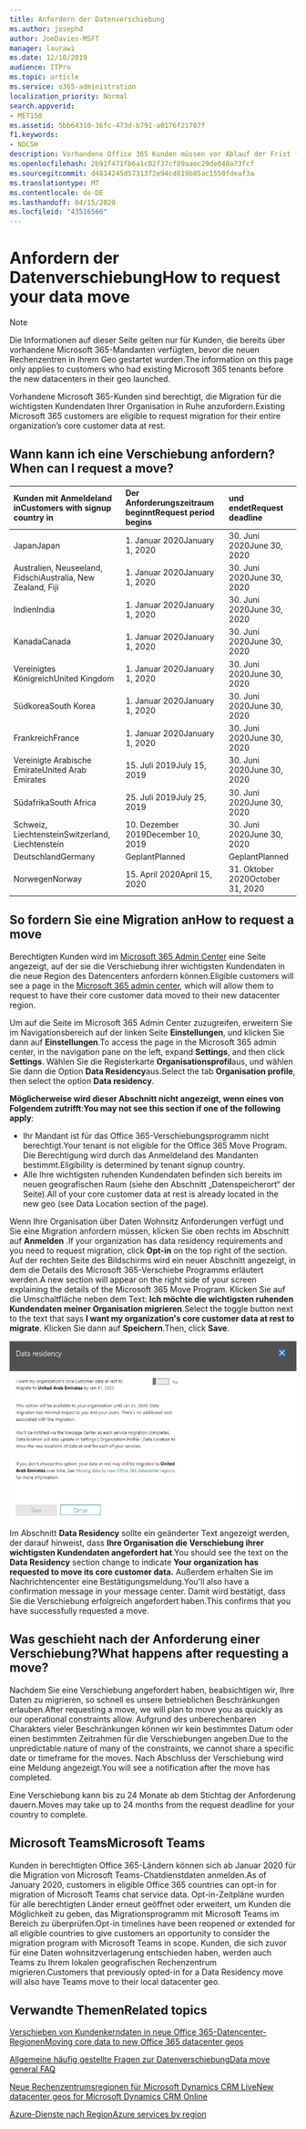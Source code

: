 ```yaml
---
title: Anfordern der Datenverschiebung
ms.author: josephd
author: JoeDavies-MSFT
manager: laurawi
ms.date: 12/10/2019
audience: ITPro
ms.topic: article
ms.service: o365-administration
localization_priority: Normal
search.appverid:
- MET150
ms.assetid: 5bb64310-36fc-473d-b791-a0176f21707f
f1.keywords:
- NOCSH
description: Vorhandene Office 365 Kunden müssen vor Ablauf der Frist für Ihr Land eine Anforderung einreichen, damit die Kundendaten ihrer teilnehmenden Microsoft 365-Dienste in ihren neuen Geo verschoben werden.
ms.openlocfilehash: 2b91f471fb6a1c82f37cf89aaec29de040a73fcf
ms.sourcegitcommit: d4814245d57313f2e94cd819b85ac1550fdeaf3a
ms.translationtype: MT
ms.contentlocale: de-DE
ms.lasthandoff: 04/15/2020
ms.locfileid: "43516566"
---
```

# <a name="how-to-request-your-data-move"></a><span data-ttu-id="1790f-103">Anfordern der Datenverschiebung</span><span class="sxs-lookup"><span data-stu-id="1790f-103">How to request your data move</span></span>

> [!NOTE]
> <span data-ttu-id="1790f-104">Die Informationen auf dieser Seite gelten nur für Kunden, die bereits über vorhandene Microsoft 365-Mandanten verfügten, bevor die neuen Rechenzentren in Ihrem Geo gestartet wurden.</span><span class="sxs-lookup"><span data-stu-id="1790f-104">The information on this page only applies to customers who had existing Microsoft 365 tenants before the new datacenters in their geo launched.</span></span> 
  
<span data-ttu-id="1790f-105">Vorhandene Microsoft 365-Kunden sind berechtigt, die Migration für die wichtigsten Kundendaten Ihrer Organisation in Ruhe anzufordern.</span><span class="sxs-lookup"><span data-stu-id="1790f-105">Existing Microsoft 365 customers are eligible to request migration for their entire organization’s core customer data at rest.</span></span>  
  
## <a name="when-can-i-request-a-move"></a><span data-ttu-id="1790f-106">Wann kann ich eine Verschiebung anfordern?</span><span class="sxs-lookup"><span data-stu-id="1790f-106">When can I request a move?</span></span>

|<span data-ttu-id="1790f-107">**Kunden mit Anmeldeland in**</span><span class="sxs-lookup"><span data-stu-id="1790f-107">**Customers with signup country in**</span></span>|<span data-ttu-id="1790f-108">**Der Anforderungszeitraum beginnt**</span><span class="sxs-lookup"><span data-stu-id="1790f-108">**Request period begins**</span></span>|<span data-ttu-id="1790f-109">**und endet**</span><span class="sxs-lookup"><span data-stu-id="1790f-109">**Request deadline**</span></span>|
|:-----|:-----|:-----|
|<span data-ttu-id="1790f-110">Japan</span><span class="sxs-lookup"><span data-stu-id="1790f-110">Japan</span></span>  <br/> |<span data-ttu-id="1790f-111">1. Januar 2020</span><span class="sxs-lookup"><span data-stu-id="1790f-111">January 1, 2020</span></span>  <br/> |<span data-ttu-id="1790f-112">30. Juni 2020</span><span class="sxs-lookup"><span data-stu-id="1790f-112">June 30, 2020</span></span>  <br/> |
|<span data-ttu-id="1790f-113">Australien, Neuseeland, Fidschi</span><span class="sxs-lookup"><span data-stu-id="1790f-113">Australia, New Zealand, Fiji</span></span>  <br/> |<span data-ttu-id="1790f-114">1. Januar 2020</span><span class="sxs-lookup"><span data-stu-id="1790f-114">January 1, 2020</span></span>  <br/> |<span data-ttu-id="1790f-115">30. Juni 2020</span><span class="sxs-lookup"><span data-stu-id="1790f-115">June 30, 2020</span></span>  <br/> |
|<span data-ttu-id="1790f-116">Indien</span><span class="sxs-lookup"><span data-stu-id="1790f-116">India</span></span>  <br/> |<span data-ttu-id="1790f-117">1. Januar 2020</span><span class="sxs-lookup"><span data-stu-id="1790f-117">January 1, 2020</span></span>  <br/> |<span data-ttu-id="1790f-118">30. Juni 2020</span><span class="sxs-lookup"><span data-stu-id="1790f-118">June 30, 2020</span></span>  <br/> |
|<span data-ttu-id="1790f-119">Kanada</span><span class="sxs-lookup"><span data-stu-id="1790f-119">Canada</span></span>  <br/> |<span data-ttu-id="1790f-120">1. Januar 2020</span><span class="sxs-lookup"><span data-stu-id="1790f-120">January 1, 2020</span></span>  <br/> |<span data-ttu-id="1790f-121">30. Juni 2020</span><span class="sxs-lookup"><span data-stu-id="1790f-121">June 30, 2020</span></span>  <br/> |
|<span data-ttu-id="1790f-122">Vereinigtes Königreich</span><span class="sxs-lookup"><span data-stu-id="1790f-122">United Kingdom</span></span>  <br/> |<span data-ttu-id="1790f-123">1. Januar 2020</span><span class="sxs-lookup"><span data-stu-id="1790f-123">January 1, 2020</span></span>  <br/> |<span data-ttu-id="1790f-124">30. Juni 2020</span><span class="sxs-lookup"><span data-stu-id="1790f-124">June 30, 2020</span></span>  <br/> |
|<span data-ttu-id="1790f-125">Südkorea</span><span class="sxs-lookup"><span data-stu-id="1790f-125">South Korea</span></span>  <br/> |<span data-ttu-id="1790f-126">1. Januar 2020</span><span class="sxs-lookup"><span data-stu-id="1790f-126">January 1, 2020</span></span>  <br/> |<span data-ttu-id="1790f-127">30. Juni 2020</span><span class="sxs-lookup"><span data-stu-id="1790f-127">June 30, 2020</span></span>  <br/> |
|<span data-ttu-id="1790f-128">Frankreich</span><span class="sxs-lookup"><span data-stu-id="1790f-128">France</span></span>  <br/> |<span data-ttu-id="1790f-129">1. Januar 2020</span><span class="sxs-lookup"><span data-stu-id="1790f-129">January 1, 2020</span></span>  <br/> |<span data-ttu-id="1790f-130">30. Juni 2020</span><span class="sxs-lookup"><span data-stu-id="1790f-130">June 30, 2020</span></span>  <br/> |
|<span data-ttu-id="1790f-131">Vereinigte Arabische Emirate</span><span class="sxs-lookup"><span data-stu-id="1790f-131">United Arab Emirates</span></span>  <br/> |<span data-ttu-id="1790f-132">15. Juli 2019</span><span class="sxs-lookup"><span data-stu-id="1790f-132">July 15, 2019</span></span>  <br/> |<span data-ttu-id="1790f-133">30. Juni 2020</span><span class="sxs-lookup"><span data-stu-id="1790f-133">June 30, 2020</span></span>  <br/> |
|<span data-ttu-id="1790f-134">Südafrika</span><span class="sxs-lookup"><span data-stu-id="1790f-134">South Africa</span></span>  <br/> |<span data-ttu-id="1790f-135">25. Juli 2019</span><span class="sxs-lookup"><span data-stu-id="1790f-135">July 25, 2019</span></span>  <br/> |<span data-ttu-id="1790f-136">30. Juni 2020</span><span class="sxs-lookup"><span data-stu-id="1790f-136">June 30, 2020</span></span>  <br/> |
|<span data-ttu-id="1790f-137">Schweiz, Liechtenstein</span><span class="sxs-lookup"><span data-stu-id="1790f-137">Switzerland, Liechtenstein</span></span>  <br/> |<span data-ttu-id="1790f-138">10. Dezember 2019</span><span class="sxs-lookup"><span data-stu-id="1790f-138">December 10, 2019</span></span>  <br/> |<span data-ttu-id="1790f-139">30. Juni 2020</span><span class="sxs-lookup"><span data-stu-id="1790f-139">June 30, 2020</span></span>  <br/> |
|<span data-ttu-id="1790f-140">Deutschland</span><span class="sxs-lookup"><span data-stu-id="1790f-140">Germany</span></span>  <br/> |<span data-ttu-id="1790f-141">Geplant</span><span class="sxs-lookup"><span data-stu-id="1790f-141">Planned</span></span>  <br/> |<span data-ttu-id="1790f-142">Geplant</span><span class="sxs-lookup"><span data-stu-id="1790f-142">Planned</span></span>  <br/> |
|<span data-ttu-id="1790f-143">Norwegen</span><span class="sxs-lookup"><span data-stu-id="1790f-143">Norway</span></span>  <br/> |<span data-ttu-id="1790f-144">15. April 2020</span><span class="sxs-lookup"><span data-stu-id="1790f-144">April 15, 2020</span></span>  <br/> |<span data-ttu-id="1790f-145">31. Oktober 2020</span><span class="sxs-lookup"><span data-stu-id="1790f-145">October 31, 2020</span></span>  <br/> |
   
## <a name="how-to-request-a-move"></a><span data-ttu-id="1790f-146">So fordern Sie eine Migration an</span><span class="sxs-lookup"><span data-stu-id="1790f-146">How to request a move</span></span>

<span data-ttu-id="1790f-147">Berechtigten Kunden wird im [Microsoft 365 Admin Center](https://aka.ms/365admin) eine Seite angezeigt, auf der sie die Verschiebung ihrer wichtigsten Kundendaten in die neue Region des Datencenters anfordern können.</span><span class="sxs-lookup"><span data-stu-id="1790f-147">Eligible customers will see a page in the [Microsoft 365 admin center](https://aka.ms/365admin), which will allow them to request to have their core customer data moved to their new datacenter region.</span></span>  
  
<span data-ttu-id="1790f-148">Um auf die Seite im Microsoft 365 Admin Center zuzugreifen, erweitern Sie im Navigationsbereich auf der linken Seite **Einstellungen**, und klicken Sie dann auf **Einstellungen**.</span><span class="sxs-lookup"><span data-stu-id="1790f-148">To access the page in the Microsoft 365 admin center, in the navigation pane on the left, expand **Settings**, and then click **Settings**.</span></span>
<span data-ttu-id="1790f-149">Wählen Sie die Registerkarte **Organisationsprofil**aus, und wählen Sie dann die Option **Data Residency**aus.</span><span class="sxs-lookup"><span data-stu-id="1790f-149">Select the tab **Organisation profile**, then select the option **Data residency**.</span></span>
  
<span data-ttu-id="1790f-150">**Möglicherweise wird dieser Abschnitt nicht angezeigt, wenn eines von Folgendem zutrifft**:</span><span class="sxs-lookup"><span data-stu-id="1790f-150">**You may not see this section if one of the following apply**:</span></span>
- <span data-ttu-id="1790f-151">Ihr Mandant ist für das Office 365-Verschiebungsprogramm nicht berechtigt.</span><span class="sxs-lookup"><span data-stu-id="1790f-151">Your tenant is not eligible for the Office 365 Move Program.</span></span>  <span data-ttu-id="1790f-152">Die Berechtigung wird durch das Anmeldeland des Mandanten bestimmt.</span><span class="sxs-lookup"><span data-stu-id="1790f-152">Eligibility is determined by tenant signup country.</span></span>
- <span data-ttu-id="1790f-153">Alle Ihre wichtigsten ruhenden Kundendaten befinden sich bereits im neuen geografischen Raum (siehe den Abschnitt „Datenspeicherort“ der Seite).</span><span class="sxs-lookup"><span data-stu-id="1790f-153">All of your core customer data at rest is already located in the new geo (see Data Location section of the page).</span></span> 
  
<span data-ttu-id="1790f-154">Wenn Ihre Organisation über Daten Wohnsitz Anforderungen verfügt und Sie eine Migration anfordern müssen, klicken Sie oben rechts im Abschnitt auf **Anmelden** .</span><span class="sxs-lookup"><span data-stu-id="1790f-154">If your organization has data residency requirements and you need to request migration, click **Opt-in** on the top right of the section.</span></span> <span data-ttu-id="1790f-155">Auf der rechten Seite des Bildschirms wird ein neuer Abschnitt angezeigt, in dem die Details des Microsoft 365-Verschiebe Programms erläutert werden.</span><span class="sxs-lookup"><span data-stu-id="1790f-155">A new section will appear on the right side of your screen explaining the details of the Microsoft 365 Move Program.</span></span> <span data-ttu-id="1790f-156">Klicken Sie auf die Umschaltfläche neben dem Text: **Ich möchte die wichtigsten ruhenden Kundendaten meiner Organisation migrieren**.</span><span class="sxs-lookup"><span data-stu-id="1790f-156">Select the toggle button next to the text that says **I want my organization's core customer data at rest to migrate**.</span></span> <span data-ttu-id="1790f-157">Klicken Sie dann auf **Speichern**.</span><span class="sxs-lookup"><span data-stu-id="1790f-157">Then, click **Save**.</span></span>
  
![Bildschirm für die Datencenter-Anmeldung](media/dataresidencyflyoutae.jpg)
  
<span data-ttu-id="1790f-159">Im Abschnitt **Data Residency** sollte ein geänderter Text angezeigt werden, der darauf hinweist, dass **Ihre Organisation die Verschiebung ihrer wichtigsten Kundendaten angefordert hat**.</span><span class="sxs-lookup"><span data-stu-id="1790f-159">You should see the text on the **Data Residency** section change to indicate **Your organization has requested to move its core customer data.**</span></span> <span data-ttu-id="1790f-160">Außerdem erhalten Sie im Nachrichtencenter eine Bestätigungsmeldung.</span><span class="sxs-lookup"><span data-stu-id="1790f-160">You'll also have a confirmation message in your message center.</span></span> <span data-ttu-id="1790f-161">Damit wird bestätigt, dass Sie die Verschiebung erfolgreich angefordert haben.</span><span class="sxs-lookup"><span data-stu-id="1790f-161">This confirms that you have successfully requested a move.</span></span> 


  
## <a name="what-happens-after-requesting-a-move"></a><span data-ttu-id="1790f-162">Was geschieht nach der Anforderung einer Verschiebung?</span><span class="sxs-lookup"><span data-stu-id="1790f-162">What happens after requesting a move?</span></span>

<span data-ttu-id="1790f-163">Nachdem Sie eine Verschiebung angefordert haben, beabsichtigen wir, Ihre Daten zu migrieren, so schnell es unsere betrieblichen Beschränkungen erlauben.</span><span class="sxs-lookup"><span data-stu-id="1790f-163">After requesting a move, we will plan to move you as quickly as our operational constraints allow.</span></span> <span data-ttu-id="1790f-164">Aufgrund des unberechenbaren Charakters vieler Beschränkungen können wir kein bestimmtes Datum oder einen bestimmten Zeitrahmen für die Verschiebungen angeben.</span><span class="sxs-lookup"><span data-stu-id="1790f-164">Due to the unpredictable nature of many of the constraints, we cannot share a specific date or timeframe for the moves.</span></span> <span data-ttu-id="1790f-165">Nach Abschluss der Verschiebung wird eine Meldung angezeigt.</span><span class="sxs-lookup"><span data-stu-id="1790f-165">You will see a notification after the move has completed.</span></span>
  
<span data-ttu-id="1790f-166">Eine Verschiebung kann bis zu 24 Monate ab dem Stichtag der Anforderung dauern.</span><span class="sxs-lookup"><span data-stu-id="1790f-166">Moves may take up to 24 months from the request deadline for your country to complete.</span></span>
  
## <a name="microsoft-teams"></a><span data-ttu-id="1790f-167">Microsoft Teams</span><span class="sxs-lookup"><span data-stu-id="1790f-167">Microsoft Teams</span></span>

<span data-ttu-id="1790f-168">Kunden in berechtigten Office 365-Ländern können sich ab Januar 2020 für die Migration von Microsoft Teams-Chatdienstdaten anmelden.</span><span class="sxs-lookup"><span data-stu-id="1790f-168">As of January 2020, customers in eligible Office 365 countries can opt-in for migration of Microsoft Teams chat service data.</span></span>  <span data-ttu-id="1790f-169">Opt-in-Zeitpläne wurden für alle berechtigten Länder erneut geöffnet oder erweitert, um Kunden die Möglichkeit zu geben, das Migrationsprogramm mit Microsoft Teams im Bereich zu überprüfen.</span><span class="sxs-lookup"><span data-stu-id="1790f-169">Opt-in timelines have been reopened or extended for all eligible countries to give customers an opportunity to consider the migration program with Microsoft Teams in scope.</span></span> <span data-ttu-id="1790f-170">Kunden, die sich zuvor für eine Daten wohnsitzverlagerung entschieden haben, werden auch Teams zu Ihrem lokalen geografischen Rechenzentrum migrieren.</span><span class="sxs-lookup"><span data-stu-id="1790f-170">Customers that previously opted-in for a Data Residency move will also have Teams move to their local datacenter geo.</span></span>

## <a name="related-topics"></a><span data-ttu-id="1790f-171">Verwandte Themen</span><span class="sxs-lookup"><span data-stu-id="1790f-171">Related topics</span></span>

[<span data-ttu-id="1790f-172">Verschieben von Kundenkerndaten in neue Office 365-Datencenter-Regionen</span><span class="sxs-lookup"><span data-stu-id="1790f-172">Moving core data to new Office 365 datacenter geos</span></span>](moving-data-to-new-datacenter-geos.md)

[<span data-ttu-id="1790f-173">Allgemeine häufig gestellte Fragen zur Datenverschiebung</span><span class="sxs-lookup"><span data-stu-id="1790f-173">Data move general FAQ</span></span>](data-move-faq.md)

[<span data-ttu-id="1790f-174">Neue Rechenzentrumsregionen für Microsoft Dynamics CRM Live</span><span class="sxs-lookup"><span data-stu-id="1790f-174">New datacenter geos for Microsoft Dynamics CRM Online</span></span>](https://go.microsoft.com/fwlink/p/?Linkid=615924)
  
[<span data-ttu-id="1790f-175">Azure-Dienste nach Region</span><span class="sxs-lookup"><span data-stu-id="1790f-175">Azure services by region</span></span>](https://azure.microsoft.com/regions/)
  

